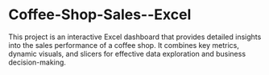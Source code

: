 # Coffee-Shop-Sales--Excel
This project is an interactive Excel dashboard that provides detailed insights into the sales performance of a coffee shop. It combines key metrics, dynamic visuals, and slicers for effective data exploration and business decision-making.



